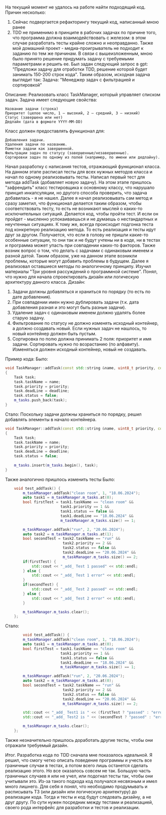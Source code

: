 На текущий момент не удалось на работе найти подходящий код. Причин несколько: 
1. Сейчас подвергается рефакторингу текущий код, написанный мною ранее
2. TDD не применимо в принципе в рабочих задачах по причине того, что программа должна взаимодействовать с железом: в этом случае разработать тесты крайне сложно и неоправданно. 
Также мой домашний проект - медиа-проигрыватель не подходит к заданию по тем же причинам. 
В связи с вышеизложенным, мною было принято решение придумать задачу с требуемыми параметрами и решить ее. Был задан следующий запрос в gpt: "Предложи задачу для отработки TDD, решение которой будет занимать 150-200 строк кода". 
Таким образом, исходная задача выглядит так:
Задача: "Менеджер задач с фильтрацией и сортировкой"

Описание:
Реализовать класс TaskManager, который управляет списком задач. Задача имеет следующие свойства:

    Название задачи (строка)
    Приоритет (целое число, 1 — высокий, 2 — средний, 3 — низкий)
    Статус (завершена или нет)
    Дедлайн (дата в формате YYYY-MM-DD)

Класс должен предоставлять функционал для:

    Добавления задачи.
    Удаления задачи по названию.
    Пометки задачи как завершенной.
    Фильтрации задач по статусу (завершенные/незавершенные).
    Сортировки задач по одному из полей (например, по имени или дедлайну).
        
Начал разработку с написания тестов, отражающий функционал класса.
На данном этапе расписал тесты для всех нужных методов класса и начал по одному реализовывать тесты. Написал первый тест для метода addTask (добавляет новую задачу). На этом этапе пришлось "зафрендить" класс тестировщика к основному классу, что нарушало принцип инкапсуляции, но другого способа проверить, что задача добавилась - я не нашел. Далее я начал реализовывать сам метод и сразу заметил, что функционал делается таким образом, чтобы соответствовать тесту, то есть не возникают мыслей о каких-то исключительных ситуаций. Делается код, чтобы пройти тест. И если он пройдет - мысленно успокаиваешься и не думаешь о нестандартных и неучтенных ситуациях. К тому же, всегда происходит подгонка теста под конкретную реализацию метода. То есть реализация и тесты идут друг за другом. Получается, что если в голову не пришли какие-то особенные ситуации, то они так и не будут учтены ни в коде, ни в тестах и программа может упасть при совпадении каких-то факторов.
Также возник вопрос о том, что делать с задачами с одинаковым именем и разной датой.
Таким образом, уже на данном этапе возникли проблемы, которые могут добавить проблемы в будущем. 
Далее я реализовал оставшиеся методы по аналогичному принципу.
Изучил материалы "Три уровня рассуждений о программной системе". Понял, что нужно для начала спроектировать дизайн или логическую архитектуру данного класса.
Дизайн:
1. Задачи должны добавляться и храниться по порядку (то есть по дате добавления).
2. При совпадении имен нужно дублировать задачи (т.к. дата добавления разная и это могут быть разные задачи). 
3. Удаление задач с одинаковым именем должно удалять более старую задачу.
4. Фильтрование по статусу не должно изменять исходный контейнер, а должно создавать новый. Если нужных задач не нашлось, то новый контейнер должен быть пустым.
5. Сортировка по полю должна принимать 2 поля: приоритет и имя задачи. Сортировать нужно по возрастанию (по алфавиту). Изменяться должен исходный контейнер, новый не создавать.

Пример кода:
Было:
```cpp
void TaskManager::addTask(const std::string &name, uint8_t priority, const std::string &deadline)
{
    Task task;
    task.taskName = name;
    task.priority = priority;
    task.deadLine = deadline;
    task.status = false;
    m_tasks.push_back(task);
}
```
Стало:
Поскольку задачи должны храниться по порядку, решил добавлять элементы в начало контейнера. 
```cpp
void TaskManager::addTask(const std::string &name, uint8_t priority, const std::string &deadline)
{
    Task task;
    task.taskName = name;
    task.priority = priority;
    task.deadLine = deadline;
    task.status = false;
    
    m_tasks.insert(m_tasks.begin(), task);
}
```
Также аналогично пришлось изменить тесты
Было:
```cpp
    void test_addTask() {
        m_taskManager.addTask("clean room", 1, "18.06.2024");
        auto task1 = m_taskManager.m_tasks.at(0);
        bool firstTest = task1.taskName == "clean room" &&
                         task1.priority == 1 &&
                         task1.status == false &&
                         task1.deadLine == "18.06.2024" &&
                         m_taskManager.m_tasks.size() == 1;

        m_taskManager.addTask("run", 2, "20.06.2024");
        auto task2 = m_taskManager.m_tasks.at(1);
        bool secondTest = task2.taskName == "run" &&
                          task2.priority == 2 &&
                          task2.status == false &&
                          task2.deadLine == "20.06.2024" &&
                          m_taskManager.m_tasks.size() == 2;
        if(firstTest) {
            std::cout << "_add_ Test 1 passed" << std::endl;
        } else {
            std::cout << "_add_ Test 1 error" << std::endl;
        }
        if(secondTest) {
            std::cout << "_add_ Test 2 passed" << std::endl;
        } else {
            std::cout << "_add_ Test 2 error" << std::endl;
        }

        m_taskManager.m_tasks.clear();
    };
```
Стало:
```cpp
        void test_addTask() {
        m_taskManager.addTask("clean room", 1, "18.06.2024");
        auto task1 = m_taskManager.m_tasks.at(0);
        bool firstTest = task1.taskName == "clean room" &&
                         task1.priority == 1 &&
                         task1.status == false &&
                         task1.deadLine == "18.06.2024" &&
                         m_taskManager.m_tasks.size() == 1;

        m_taskManager.addTask("run", 2, "20.06.2024");
        auto task2 = m_taskManager.m_tasks.at(0);
        bool secondTest = task2.taskName == "run" &&
                          task2.priority == 2 &&
                          task2.status == false &&
                          task2.deadLine == "20.06.2024" &&
                          m_taskManager.m_tasks.size() == 2;

        std::cout << "_add_ Test1 is " << (firstTest ? "passed" : "error") << std::endl;
        std::cout << "_add_ Test2 is " << (secondTest ? "passed" : "error") << std::endl;

        m_taskManager.m_tasks.clear();
    };
```
Также незначительно пришлось доработать другие тесты, чтобы они отражали требуемый дизайн.

Итог. Разработка кода по TDD сначала мне показалось идеальной. Я решил, что смогу четко описать поведение программы и учесть все граничные случаи в тестах, а потом всего лишь останется сделать реализацию этого. Но все оказалось совсем не так. Большую часть граничных случаев я или не учел, или подогнал тесты так, чтобы они учитывали это. Из-за такого подхода код получался несвязным и имел много лишнего. Для себя я понял, что необходимо продумывать и расписывать ТЗ (или дизайн или логическую архитектуру) до реализации кода. Тогда и тесты и код будут следовать дизайну, а не друг другу. По сути нужен посредник между тестами и реализацией, своего рода интерфейс для разработки и тестов и реализации.
